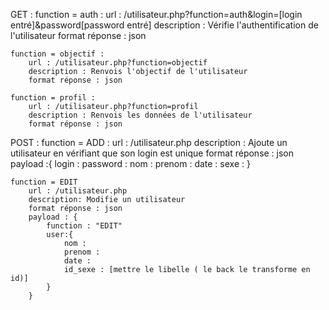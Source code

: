 GET :
    function = auth :
    url : /utilisateur.php?function=auth&login=[login entré]&password[password entré]
    description : Vérifie l'authentification de l'utilisateur
    format réponse : json

    function = objectif :
        url : /utilisateur.php?function=objectif
        description : Renvois l'objectif de l'utilisateur
        format réponse : json

    function = profil :
        url : /utilisateur.php?function=profil
        description : Renvois les données de l'utilisateur
        format réponse : json

POST :
    function = ADD :
        url : /utilisateur.php
        description : Ajoute un utilisateur en vérifiant que son login est unique
        format réponse : json
        payload :{
            login :
            password :
            nom :
            prenom :
            date :
            sexe :
        }

    function = EDIT
        url : /utilisateur.php
        description: Modifie un utilisateur
        format réponse : json
        payload : {
            function : "EDIT"
            user:{    
                nom :
                prenom :
                date :
                id_sexe : [mettre le libelle ( le back le transforme en id)]
            }
        }
